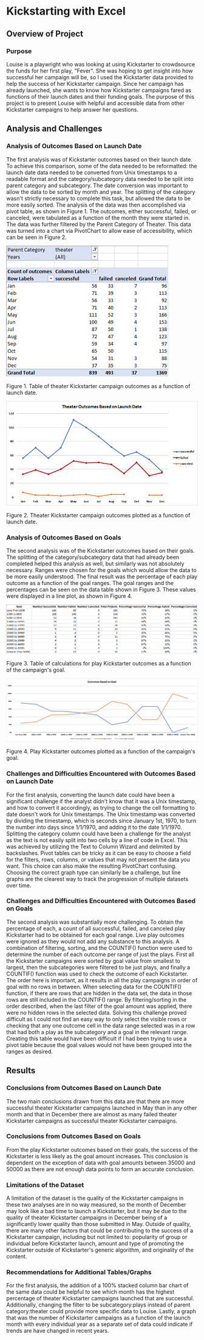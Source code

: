 # Kickstarting with Excel

## Overview of Project

### Purpose
Louise is a playwright who was looking at using Kickstarter to crowdsource the funds for her first play, "Fever". She was hoping to get insight into how successful her campaign will be, so I used the Kickstarter data provided to help the success of her Kickstarter campaign. Since her campaign has already launched, she wants to know how Kickstarter campaigns fared as functions of their launch dates and their funding goals. The purpose of this project is to present Louise with helpful and accessible data from other Kickstarter campaigns to help answer her questions.

## Analysis and Challenges

### Analysis of Outcomes Based on Launch Date
The first analysis was of Kickstarter outcomes based on their launch date. To achieve this comparison, some of the data needed to be reformatted: the launch date data needed to be converted from Unix timestamps to a readable format and the category/subcategory data needed to be split into parent category and subcategory. The date conversion was important to allow the data to be sorted by month and year. The splitting of the category wasn't strictly necessary to complete this task, but allowed the data to be more easily sorted. The analysis of the data was then accomplished via pivot table, as shown in Figure 1. The outcomes, either successful, failed, or canceled, were tabulated as a function of the month they were started in. The data was further filtered by the Parent Category of Theater.  This data was turned into a chart via PivotChart to allow ease of accessibility, which can be seen in Figure 2. 


![Theater_Outcomes_vs_Launch_Pivot.png](/Resources/Theater_Outcomes_vs_Launch_Pivot.png)

Figure 1. Table of theater Kickstarter campaign outcomes as a function of launch date.


![Theater_Outcomes_vs_Launch.png](/Resources/Theater_Outcomes_vs_Launch.png)

Figure 2. Theater Kickstarter campaign outcomes plotted as a function of launch date.

### Analysis of Outcomes Based on Goals
The second analysis was of the Kickstarter outcomes based on their goals. The splitting of the category/subcategory data that had already been completed helped this analysis as well, but similarly was not absolutely necessary. Ranges were chosen for the goals which would allow the data to be more easily understood. The final result was the percentage of each play outcome as a function of the goal ranges. The goal ranges and the percentages can be seen on the data table shown in Figure 3. These values were displayed in a line plot, as shown in Figure 4.


![Outcomes_vs_Goals_Table.png](/Resources/Outcomes_vs_Goals_Table.png)

Figure 3. Table of calculations for play Kickstarter outcomes as a function of the campaign's goal.


![Outcomes_vs_Goals.png](/Resources/Outcomes_vs_Goals.png)

Figure 4. Play Kickstarter outcomes plotted as a function of the campaign's goal.

### Challenges and Difficulties Encountered with Outcomes Based on Launch Date
For the first analysis, converting the launch date could have been a significant challenge if the analyst didn't know that it was a Unix timestamp, and how to convert it accordingly, as trying to change the cell formatting to date doesn't work for Unix timestamps. The Unix timestamp was converted by dividing the timestamp, which is seconds since January 1st, 1970, to turn the number into days since 1/1/1970, and adding it to the date 1/1/1970. Splitting the category column could have been a challenge for the analyst as the text is not easily split into two cells by a line of code in Excel. This was achieved by utilizing the Text to Column Wizard and delimited by backslashes. Pivot tables can be tricky as it can be easy to choose a field for the filters, rows, columns, or values that may not present the data you want. This choice can also make the resulting PivotChart confusing. Choosing the correct graph type can similarly be a challenge, but line graphs are the clearest way to track the progression of multiple datasets over time. 

### Challenges and Difficulties Encountered with Outcomes Based on Goals
The second analysis was substantially more challenging. To obtain the percentage of each, a count of all successful, failed, and canceled play Kickstarter had to be obtained for each goal range. Live play outcomes were ignored as they would not add any substance to this analysis. A combination of filtering, sorting, and the COUNTIF() function were used to determine the number of each outcome per range of just the plays. First all the Kickstarter campaigns were sorted by goal value from smallest to largest, then the subcategories were filtered to be just plays, and finally a COUNTIF() function was used to check the outcome of each Kickstarter. The order here is important, as it results in all the play campaigns in order of goal with no rows in between. When selecting data for the COUNTIF() function, if there are rows that are hidden in the data set, the data in those rows are still included in the COUNTIF() range. By filtering/sorting in the order described, when the last filter of the goal amount was applied, there were no hidden rows in the selected data. Solving this challenge proved difficult as I could not find an easy way to only select the visible rows or checking that any one outcome cell in the data range selected was in a row that had both a play as the subcategory and a goal in the relevant range. Creating this table would have been difficult if I had been trying to use a pivot table because the goal values would not have been grouped into the ranges as desired.

## Results

### Conclusions from Outcomes Based on Launch Date
The two main conclusions drawn from this data are that there are more successful theater Kickstarter campaigns launched in May than in any other month and that in December there are almost as many failed theater Kickstarter campaigns as successful theater Kickstarter campaigns.

### Conclusions from Outcomes Based on Goals
From the play Kickstarter outcomes based on their goals, the success of the Kickstarter is less likely as the goal amount increases. This conclusion is dependent on the exception of data with goal amounts between 35000 and 50000 as there are not enough data points to form an accurate conclusion.

### Limitations of the Dataset
A limitation of the dataset is the quality of the Kickstarter campaigns in these two analyses are in no way measured, so the month of December may look like a bad time to launch a Kickstarter, but it may be due to the quality of theater Kickstarter campaigns in December being of a significantly lower quality than those submitted in May. Outside of quality, there are many other factors that could be contributing to the success of a Kickstarter campaign, including but not limited to: popularity of group or individual before Kickstarter launch, amount and type of promoting the Kickstarter outside of Kickstarter's generic algorithm, and originality of the content.

### Recommendations for Additional Tables/Graphs
For the first analysis, the addition of a 100% stacked column bar chart of the same data could be helpful to see which month has the highest percentage of theater Kickstarter campaigns launched that are successful. Additionally, changing the filter to be subcategory:plays instead of parent category:theater could provide more specific data to Louise. Lastly, a graph that was the number of Kickstarter campaigns as a function of the launch month with every individual year as a separate set of data could indicate if trends are have changed in recent years.
